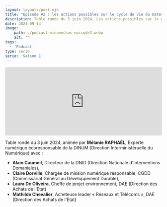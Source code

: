 ```yaml
---
layout: layouts/post.njk
title: "Épisode #2 : les actions possibles sur le cycle de vie du matériel"
description: Table ronde du 3 juin 2024, Les actions possibles sur le cycle de vie du matériel avec Laura De Oliveira, Mathilde Chevalier, Claire Dorville et Alain Caumeil.
date: 2024-09-14
image:
    path: ./podcast-minumechos-episode2.webp
    alt: ""
tags:
  - 'Podcast'
type: serie
serie: 'Saison 1'
---
```

<!-- intégration Acast -->

<iframe src="https://embed.acast.com/$/669e18c83847f8c1a590bc69/66e4043451960f14a80b1b5f?" frameBorder="0" width="100%" height="220px" allow="autoplay"></iframe>

<!-- légende du podcast-->

<!-- forcer un saut de ligne-->
</br>

Table ronde du 3 juin 2024, animée par **Mélanie RAPHAÊL**, Experte numérique écoresponsable de la DINUM (Direction Interministéruelle du Numérique) avec :
* **Alain Caumeil**, Directeur de la DNID (Direction Nationale d'Interventions Domaniales),
* **Claire Dorville**, Chargée de mission numérique responsable, CGDD (Commissariat Général au Développement Durable),
* **Laura De Oliveira**, Cheffe de projet environnement, DAE (Direction des Achats de l'Etat)
* **Mathilde Chevalier**, Acheteuse leader « Réseaux et Télécoms », DAE (Direction des Achats de l'Etat)



